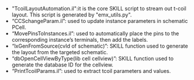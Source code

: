 - "TcoilLayoutAutomation.il":it is the core SKILL script to stream out t-coil layout. This script is generated by "emx_utils.py". 
- “CCSchangeParam.il”: used to update instance parameters in schematic PCell.
- “MovePinsToInstances.il”: used to automatically place the pins to the corresponding instance’s terminals, then add the labels. 
- “lxGenFromSource(cvId of schematic)”: SKILL function used to generate the layout from the targeted schematic.
- “dbOpenCellViewByType(lib cell cellview)”: SKILL function used to generate the database ID for the cellview.
- “PrintTcoilParams.il”: used to extract tcoil parameters and values.
